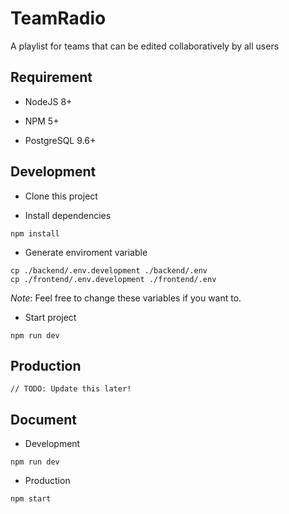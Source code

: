 # TeamRadio

A playlist for teams that can be edited collaboratively by all users

## Requirement

* NodeJS 8+

* NPM 5+

* PostgreSQL 9.6+

## Development

* Clone this project

* Install dependencies

```
npm install
```

* Generate enviroment variable

```
cp ./backend/.env.development ./backend/.env
cp ./frontend/.env.development ./frontend/.env
```

_Note_: Feel free to change these variables if you want to.

* Start project

```
npm run dev
```

## Production

```
// TODO: Update this later!
```

## Document

* Development

```
npm run dev
```

* Production

```
npm start
```
